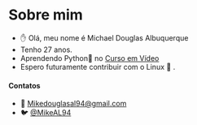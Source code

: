 # Sobre mim



- :hand: Olá, meu nome é Michael Douglas Albuquerque
- Tenho 27 anos.  
- Aprendendo Python:snake:  no [Curso em Vídeo](https://www.cursoemvideo.com/)
- Espero futuramente contribuir com o  Linux​ :penguin: . 



#### **Contatos**

- :email: Mikedouglasal94@gmail.com
- 🐦 [@MikeAL94](https://twitter.com/MikeAl94)
